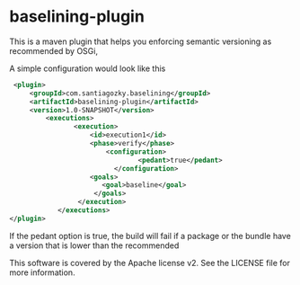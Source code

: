 baselining-plugin
=================

This is a maven plugin that helps you enforcing semantic versioning as recommended by OSGi,

A simple configuration would look like this
```XML
 <plugin>
     <groupId>com.santiagozky.baselining</groupId>
     <artifactId>baselining-plugin</artifactId>
     <version>1.0-SNAPSHOT</version>
		 <executions>
			    <execution>
			        <id>execution1</id>
			        <phase>verify</phase>
					  	<configuration>
						        <pedant>true</pedant>
						  </configuration>
			        <goals>
			           <goal>baseline</goal>
			         </goals>
			     </execution>
			</executions>
</plugin>
```
If the pedant option is true, the build will fail if a package or the bundle have a version that is lower than the recommended


This software is covered by the Apache license v2. See the LICENSE file for more information.